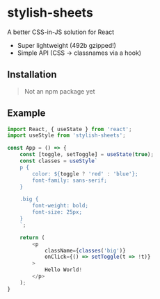 # stylish-sheets

A better CSS-in-JS solution for React

- Super lightweight (492b gzipped!)
- Simple API (CSS -> classnames via a hook)

## Installation

> Not an npm package yet

## Example

```javascript
import React, { useState } from 'react';
import useStyle from 'stylish-sheets';

const App = () => {
    const [toggle, setToggle] = useState(true);
    const classes = useStyle`
    p {
        color: ${toggle ? 'red' : 'blue'};
        font-family: sans-serif;
    }

    .big {
        font-weight: bold;
        font-size: 25px;
    }
    `;

    return (
        <p
            className={classes('big')}
            onClick={() => setToggle(t => !t)}
        >
            Hello World!
        </p>
    );
}
```
